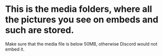 # This is the media folders, where all the pictures you see on embeds and such are stored.

Make sure that the media file is below 50MB, otherwise Discord would not embed it.

